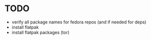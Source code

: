 # TODO

- verify all package names for fedora repos (and if needed for deps)
- install flatpak
- install flatpak packages (tor)
